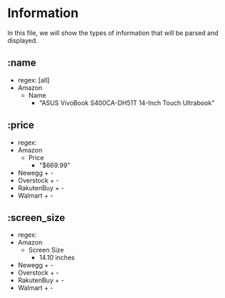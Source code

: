 # Information

In this file, we will show the types of information that will be parsed and displayed.

## :name
* regex: [all]
* Amazon
    + Name
        - "ASUS VivoBook S400CA-DH51T 14-Inch Touch Ultrabook"

## :price
* regex:
* Amazon
    + Price
        - "$669.99"
* Newegg
    +
        -
* Overstock
    +
        -
* RakutenBuy
    +
        -
* Walmart
    +
        -

## :screen_size
* regex:
* Amazon
    + Screen Size
        - 14.10 inches
* Newegg
    + 
        -
* Overstock
    +
        -
* RakutenBuy
    +
        -
* Walmart
    +
        -
